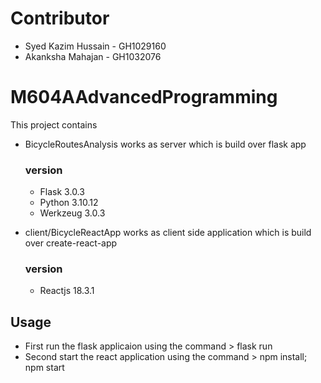 # Contributor
 - Syed Kazim Hussain - GH1029160
 - Akanksha Mahajan - GH1032076

# M604AAdvancedProgramming
This project contains
- BicycleRoutesAnalysis works as server which is build over flask app
  ### version 
   - Flask 3.0.3
   - Python 3.10.12
   - Werkzeug 3.0.3

- client/BicycleReactApp works as client side application which is build over create-react-app
  ### version
   - Reactjs 18.3.1


## Usage
- First run the flask applicaion using the command > flask run
- Second start the react application using the command > npm install; npm start

